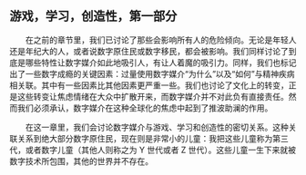 ## 游戏，学习，创造性，第一部分

&emsp;&emsp;在之前的章节里，我们已讨论了那些会影响所有人的危险倾向。无论是年轻人还是年纪大的人，或者说数字原住民或数字移民，都会被影响。我们同样讨论了到底是哪些特性让数字媒介如此地吸引人，有让人着魔的吸引力。同样，我们也标记出了一些数字成瘾的关键因素：过量使用数字媒介“为什么”以及“如何”与精神疾病相关联。其中有一些因素比其他因素更严重一些。我们也讨论了文化上的转变，正是这些转变让焦虑情绪在大众中扩散开来，而数字媒介并不对此负有直接责任。然而我们必须承认，数字媒介在这种全球化的焦虑中起到了推波助澜的作用。

&emsp;&emsp;在这一章里，我们会讨论数字媒介与游戏、学习和创造性的密切关系。这种关联关系到绝大部分数字原住民，现在则是非常小的儿童：我把这些儿童称为第三代，或者数字儿童（其他人则称之为 Y 世代或者 Z 世代）。这些儿童一生下来就被数字技术所包围，其他的世界并不存在。
